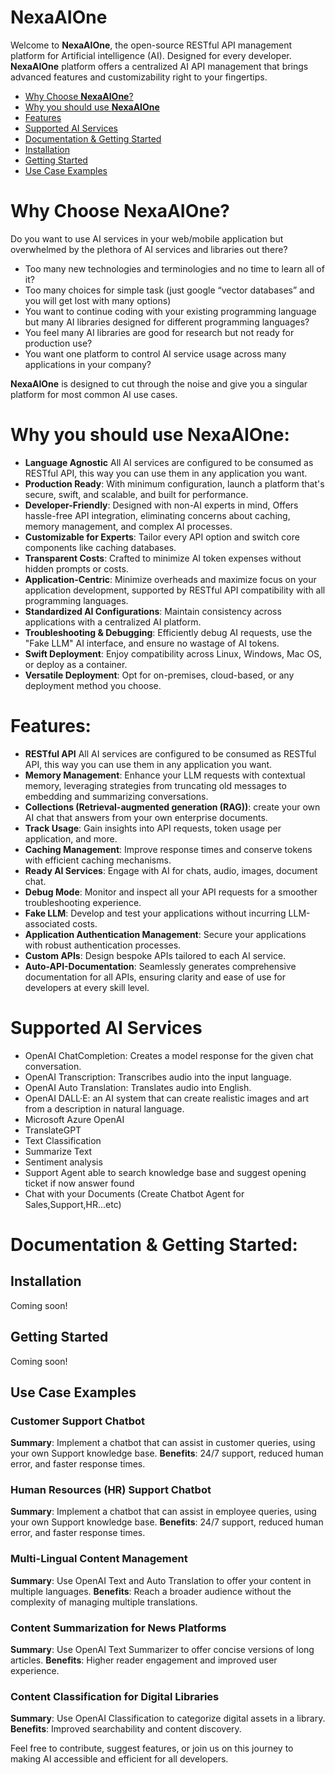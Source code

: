 # **NexaAIOne**

Welcome to **NexaAIOne**, the open-source RESTful API management platform for Artificial intelligence (AI). Designed for every developer. **NexaAIOne** platform offers a centralized AI API management that brings advanced features and customizability right to your fingertips.

- [Why Choose **NexaAIOne**?](https://github.com/mrahmadt/NexaAIOne#why-choose-nexaaione)
- [Why you should use **NexaAIOne**](https://github.com/mrahmadt/NexaAIOne#why-you-should-use-nexaaione)
- [Features](https://github.com/mrahmadt/NexaAIOne#features)
- [Supported AI Services](https://github.com/mrahmadt/NexaAIOne#supported-ai-services)
- [Documentation & Getting Started](https://github.com/mrahmadt/NexaAIOne#documentation--getting-started)
- [Installation](https://github.com/mrahmadt/NexaAIOne#installation) 
- [Getting Started](https://github.com/mrahmadt/NexaAIOne#getting-started) 
- [Use Case Examples](https://github.com/mrahmadt/NexaAIOne#use-case-examples) 


# Why Choose **NexaAIOne**?
Do you want to use AI services in your web/mobile application but overwhelmed by the plethora of AI services and libraries out there?
- Too many new technologies and terminologies and no time to learn all of it?
- Too many choices for simple task (just google “vector databases” and you will get lost with many options)
- You want to continue coding with your existing programming language but many AI libraries designed for different programming languages?
- You feel many AI libraries are good for research but not ready for production use?
- You want one platform to control AI service usage across many applications in your company?

**NexaAIOne** is designed to cut through the noise and give you a singular platform for most common AI use cases.


# Why you should use **NexaAIOne**:
- **Language Agnostic** All AI services are configured to be consumed as RESTful API, this way you can use them in any application you want.
- **Production Ready**: With minimum configuration, launch a platform that's secure, swift, and scalable, and built for performance.
- **Developer-Friendly**: Designed with non-AI experts in mind, Offers hassle-free API integration, eliminating concerns about caching, memory management, and complex AI processes.
- **Customizable for Experts**: Tailor every API option and switch core components like caching databases.
- **Transparent Costs**: Crafted to minimize AI token expenses without hidden prompts or costs.
- **Application-Centric**: Minimize overheads and maximize focus on your application development, supported by RESTful API compatibility with all programming languages.
- **Standardized AI Configurations**: Maintain consistency across applications with a centralized AI platform.
- **Troubleshooting & Debugging**: Efficiently debug AI requests, use the "Fake LLM" AI interface, and ensure no wastage of AI tokens.
- **Swift Deployment**: Enjoy compatibility across Linux, Windows, Mac OS, or deploy as a container.
- **Versatile Deployment**: Opt for on-premises, cloud-based, or any deployment method you choose.


# Features:
- **RESTful API** All AI services are configured to be consumed as RESTful API, this way you can use them in any application you want.
- **Memory Management**: Enhance your LLM requests with contextual memory, leveraging strategies from truncating old messages to embedding and summarizing conversations.
- **Collections (Retrieval-augmented generation (RAG))**: create your own AI chat that answers from your own enterprise documents.
- **Track Usage**: Gain insights into API requests, token usage per application, and more.
- **Caching Management**: Improve response times and conserve tokens with efficient caching mechanisms.
- **Ready AI Services**: Engage with AI for chats, audio, images, document chat.
- **Debug Mode**: Monitor and inspect all your API requests for a smoother troubleshooting experience.
- **Fake LLM**: Develop and test your applications without incurring LLM-associated costs.
- **Application Authentication Management**: Secure your applications with robust authentication processes.
- **Custom APIs**: Design bespoke APIs tailored to each AI service.
- **Auto-API-Documentation**: Seamlessly generates comprehensive documentation for all APIs, ensuring clarity and ease of use for developers at every skill level.


# Supported AI Services
- OpenAI ChatCompletion: Creates a model response for the given chat conversation.
- OpenAI Transcription: Transcribes audio into the input language.
- OpenAI Auto Translation: Translates audio into English.
- OpenAI DALL·E: an AI system that can create realistic images and art from a description in natural language.
- Microsoft Azure OpenAI
- TranslateGPT
- Text Classification
- Summarize Text
- Sentiment analysis
- Support Agent able to search knowledge base and suggest opening ticket if now answer found
- Chat with your Documents (Create Chatbot Agent for Sales,Support,HR...etc)


# Documentation & Getting Started:


## Installation
Coming soon!


## Getting Started
Coming soon!


## Use Case Examples

### Customer Support Chatbot
**Summary**: Implement a chatbot that can assist in customer queries, using your own Support knowledge base.
**Benefits**: 24/7 support, reduced human error, and faster response times.
### Human Resources (HR) Support Chatbot
**Summary**: Implement a chatbot that can assist in employee queries, using your own Support knowledge base.
**Benefits**: 24/7 support, reduced human error, and faster response times.
### Multi-Lingual Content Management
**Summary**: Use OpenAI Text and Auto Translation to offer your content in multiple languages.
**Benefits**: Reach a broader audience without the complexity of managing multiple translations.
### Content Summarization for News Platforms
**Summary**: Use OpenAI Text Summarizer to offer concise versions of long articles.
**Benefits**: Higher reader engagement and improved user experience.
### Content Classification for Digital Libraries
**Summary**: Use OpenAI Classification to categorize digital assets in a library.
**Benefits**: Improved searchability and content discovery.


Feel free to contribute, suggest features, or join us on this journey to making AI accessible and efficient for all developers.